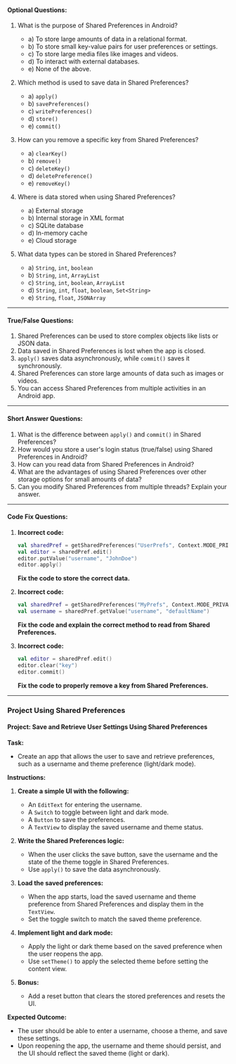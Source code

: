 #### **Optional Questions:**

1. What is the purpose of Shared Preferences in Android?
   - a) To store large amounts of data in a relational format.
   - b) To store small key-value pairs for user preferences or settings.
   - c) To store large media files like images and videos.
   - d) To interact with external databases.
   - e) None of the above.

2. Which method is used to save data in Shared Preferences?
   - a) `apply()`
   - b) `savePreferences()`
   - c) `writePreferences()`
   - d) `store()`
   - e) `commit()`

3. How can you remove a specific key from Shared Preferences?
   - a) `clearKey()`
   - b) `remove()`
   - c) `deleteKey()`
   - d) `deletePreference()`
   - e) `removeKey()`

4. Where is data stored when using Shared Preferences?
   - a) External storage
   - b) Internal storage in XML format
   - c) SQLite database
   - d) In-memory cache
   - e) Cloud storage

5. What data types can be stored in Shared Preferences?
   - a) `String`, `int`, `boolean`
   - b) `String`, `int`, `ArrayList`
   - c) `String`, `int`, `boolean`, `ArrayList`
   - d) `String`, `int`, `float`, `boolean`, `Set<String>`
   - e) `String`, `float`, `JSONArray`

---

#### **True/False Questions:**

1. Shared Preferences can be used to store complex objects like lists or JSON data. 
2. Data saved in Shared Preferences is lost when the app is closed.
3. `apply()` saves data asynchronously, while `commit()` saves it synchronously. 
4. Shared Preferences can store large amounts of data such as images or videos.
5. You can access Shared Preferences from multiple activities in an Android app. 

---

#### **Short Answer Questions:**

1. What is the difference between `apply()` and `commit()` in Shared Preferences?
2. How would you store a user's login status (true/false) using Shared Preferences in Android?
3. How can you read data from Shared Preferences in Android?
4. What are the advantages of using Shared Preferences over other storage options for small amounts of data?
5. Can you modify Shared Preferences from multiple threads? Explain your answer.

---

#### **Code Fix Questions:**

1. **Incorrect code:**
   ```kotlin
   val sharedPref = getSharedPreferences("UserPrefs", Context.MODE_PRIVATE)
   val editor = sharedPref.edit()
   editor.putValue("username", "JohnDoe")
   editor.apply()
   ```
   **Fix the code to store the correct data.**

2. **Incorrect code:**
   ```kotlin
   val sharedPref = getSharedPreferences("MyPrefs", Context.MODE_PRIVATE)
   val username = sharedPref.getValue("username", "defaultName")
   ```
   **Fix the code and explain the correct method to read from Shared Preferences.**

3. **Incorrect code:**
   ```kotlin
   val editor = sharedPref.edit()
   editor.clear("key")
   editor.commit()
   ```
   **Fix the code to properly remove a key from Shared Preferences.**

---

### Project Using Shared Preferences

#### **Project: Save and Retrieve User Settings Using Shared Preferences**

**Task:**
- Create an app that allows the user to save and retrieve preferences, such as a username and theme preference (light/dark mode).

**Instructions:**

1. **Create a simple UI with the following:**
   - An `EditText` for entering the username.
   - A `Switch` to toggle between light and dark mode.
   - A `Button` to save the preferences.
   - A `TextView` to display the saved username and theme status.

2. **Write the Shared Preferences logic:**
   - When the user clicks the save button, save the username and the state of the theme toggle in Shared Preferences.
   - Use `apply()` to save the data asynchronously.

3. **Load the saved preferences:**
   - When the app starts, load the saved username and theme preference from Shared Preferences and display them in the `TextView`.
   - Set the toggle switch to match the saved theme preference.

4. **Implement light and dark mode:**
   - Apply the light or dark theme based on the saved preference when the user reopens the app.
   - Use `setTheme()` to apply the selected theme before setting the content view.

5. **Bonus:**
   - Add a reset button that clears the stored preferences and resets the UI.

**Expected Outcome:**
- The user should be able to enter a username, choose a theme, and save these settings.
- Upon reopening the app, the username and theme should persist, and the UI should reflect the saved theme (light or dark).

